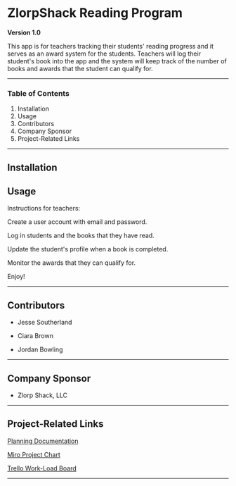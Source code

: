 # ZlorpShack Reading Program

**Version 1.0**

This app is for teachers tracking their students' reading progress and it serves as an award system for the students.
Teachers will log their student's book into the app and the system will keep track of the number of books and awards that the student can qualify for.

---

### Table of Contents

1. Installation
2. Usage
3. Contributors
4. Company Sponsor
5. Project-Related Links

---

## Installation

## Usage

Instructions for teachers:

Create a user account with email and password.

Log in students and the books that they have read.

Update the student's profile when a book is completed.

Monitor the awards that they can qualify for.

Enjoy!

---

## Contributors

  * Jesse Southerland
  
  * Ciara Brown
  
  * Jordan Bowling

---

## Company Sponsor

  * Zlorp Shack, LLC

---

## Project-Related Links

[Planning Documentation](https://docs.google.com/document/d/12o8-2W4Qsp2XJ8uqeXxJztZ0m_LuNBIe9tTrxSnUgZ4/edit?usp=sharing)

[Miro Project Chart](https://miro.com/app/board/o9J_lofkAVU=/)

[Trello Work-Load Board](https://trello.com/invite/b/x2oUty9K/a9863da54df56e5656ed355632180a0a/zlorp-shack-reading-program)

___
